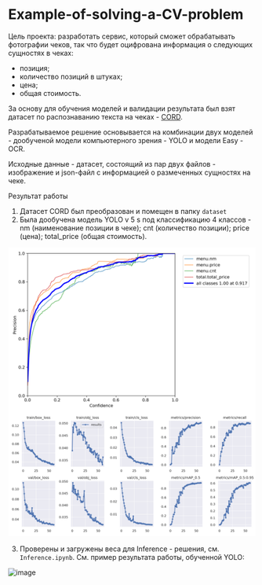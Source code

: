 # Example-of-solving-a-CV-problem


Цель проекта: разработать сервис, который сможет обрабатывать фотографии чеков, так что будет оцифрована информация о следующих сущностях в чеках:
- позиция;
- количество позиций в штуках;
- цена;
- общая стоимость.

За основу для обучения моделей и валидации результата был взят датасет по распознаванию текста на чеках - [CORD](https://openreview.net/pdf?id=SJl3z659UH).

Разрабатываемое решение основывается на комбинации двух моделей - дообученой модели компьютерного зрения - YOLO и модели Easy - OCR.

Исходные данные - датасет, состоящий из пар двух файлов - изображение и json-файл с информацией о размеченных сущностях на чеке.

Результат работы 
1. Датасет CORD был преобразован и помещен в папку `dataset`  
2. Была дообучена модель YOLO v 5 s под классификацию 4 классов - nm (наименование позиции в чеке); cnt (количество позиции); price (цена); total_price (общая стоимость).

 <p align="center">
      <img src="./pictures/P_curve.png" align="left">
      <img src="./pictures/results.png">

</p>

3. Проверены и загружены веса для Inference - решения, см. `Inference.ipynb`. См. пример результата работы, обученной YOLO:
   
![image](/pictures/example0.jpg")
